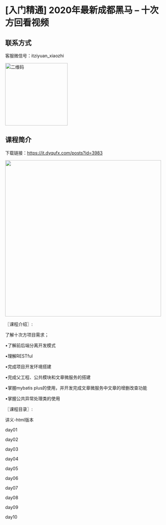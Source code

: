 # [入门精通] 2020年最新成都黑马 – 十次方回看视频

## 联系方式

客服微信号：itziyuan_xiaozhi

<img src="https://ziyuanyun.oss-cn-guangzhou.aliyuncs.com/common/20240614073449/666b82192834a.jpg" width="200" height="200" alt="二维码">

## 课程简介

下载链接：https://it.dyqufx.com/posts?id=3983

<img src="https://ziyuanyun.oss-cn-guangzhou.aliyuncs.com/yun/20240515185537/664494a905f48.jpg" width="500" alt="">

  〖课程介绍〗:

 了解十次方项目需求；

 •了解前后端分离开发模式

 •理解RESTful

 •完成项目开发环境搭建

 •完成父工程、公共模块和文章微服务的搭建

 •掌握mybatis plus的使用，并开发完成文章微服务中文章的增删改查功能

 •掌握公共异常处理类的使用

 〖课程目录〗:

  讲义-html版本

 day01

 day02

 day03

 day04

 day05

 day06

 day07

 day08

 day09

 day10 

  